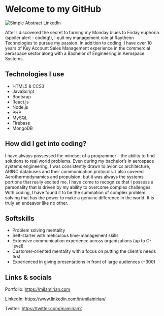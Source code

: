 # Welcome to my GitHub

![Simple Abstract LinkedIn](https://user-images.githubusercontent.com/62856013/91189182-ffdf3800-e6a6-11ea-8b53-79c93e20e1e6.png)


After I discovered the secret to turning my Monday blues to Friday euphoria (spoiler alert - coding!), I quit my management role at Raytheon Technologies to pursue my passion. In addition to coding, I have over 10 years of Key Account Sales Management experience in the commercial aerospace sector along with a Bachelor of Engineering in Aerospace Systems.


## Technologies I use

* HTML5 & CCS3
* JavaScript
* Bootsrap
* React.js
* Node.js
* PHP
* MySQL
* Firebase
* MongoDB

## How did I get into coding?

I have always possessed the mindset of a programmer - the ability to find solutions to real world problems. Even during my bachelor’s in aerospace systems engineering, I was consistently drawn to avionics architecture, ARINC databuses and their communication protocols. I also covered Aerothermodynamics and propulsion, but it was always the systems portions that really excited me. I have come to recognize that I possess a personality that is driven by my ability to overcome complex challenges. With coding, I have found it to be the summation of complex problem solving that has the power to make a genuine difference in the world. It is truly an endeavor like no other.

## Softskills

* Problem solving mentality
* Self-starter with meticulous time-management skills
* Extensive communication experience across organizations (up to C-level)
* Customer-oriented mentality with a focus on putting the client's needs first
* Experienced in giving presentations in front of large audiences (+300)


## Links & socials

Portfolio: https://milamirian.com

LinkedIn: https://www.linkedin.com/in/milamirian/

Twitter: https://twitter.com/mamirian2
